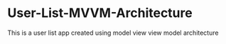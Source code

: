 # User-List-MVVM-Architecture
This is a user list app created using model view view model architecture
